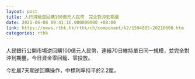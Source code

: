 ```yaml
---
layout: post
title: 人行持續逆回購100億元人民幣　完全對沖到期量
date: 2021-06-08 09:41:16.000000000 +08:00
link: https://news.rthk.hk/rthk/ch/component/k2/1594805-20210608.htm
categories: rthk
---
```


人民銀行公開市場逆回購100億元人民幣，連續70日維持單日同一規模，並完全對沖到期量，今日資金零回籠、零投放。

今批屬7天期逆回購操作，中標利率持平於2.2厘。
